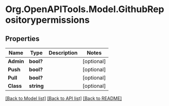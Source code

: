 # Org.OpenAPITools.Model.GithubRepositorypermissions

## Properties

Name | Type | Description | Notes
------------ | ------------- | ------------- | -------------
**Admin** | **bool?** |  | [optional] 
**Push** | **bool?** |  | [optional] 
**Pull** | **bool?** |  | [optional] 
**Class** | **string** |  | [optional] 

[[Back to Model list]](../README.md#documentation-for-models) [[Back to API list]](../README.md#documentation-for-api-endpoints) [[Back to README]](../README.md)

